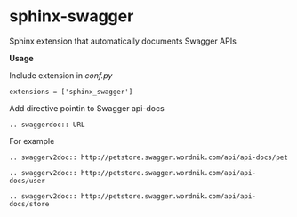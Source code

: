 # sphinx-swagger
Sphinx extension that automatically documents Swagger APIs

**Usage**

Include extension in *conf.py*

    extensions = ['sphinx_swagger']

Add directive pointin to Swagger api-docs

    .. swaggerdoc:: URL

For example    

    .. swaggerv2doc:: http://petstore.swagger.wordnik.com/api/api-docs/pet

    .. swaggerv2doc:: http://petstore.swagger.wordnik.com/api/api-docs/user

    .. swaggerv2doc:: http://petstore.swagger.wordnik.com/api/api-docs/store
